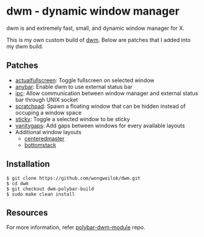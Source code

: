 # dwm - dynamic window manager

dwm is and extremely fast, small, and dynamic window manager for X.

This is my own custom build of [dwm](https://dwm.suckless.org/).
Below are patches that I added into my dwm build.

## Patches

* [actualfullscreen](https://dwm.suckless.org/patches/actualfullscreen/): Toggle fullscreen on selected window
* [anybar](https://dwm.suckless.org/patches/anybar/): Enable dwm to use external status bar
* [ipc](https://dwm.suckless.org/patches/ipc/): Allow communication between window manager and external status bar through UNIX socket
* [scratchpad](https://dwm.suckless.org/patches/scratchpad/): Spawn a floating window that can be hidden instead of occuping a window space
* [sticky](https://dwm.suckless.org/patches/sticky/): Toggle a selected window to be sticky
* [vanitygaps](https://dwm.suckless.org/patches/vanitygaps/): Add gaps between windows for every available layouts
* Additional window layouts
  - [centeredmaster](https://dwm.suckless.org/patches/centeredmaster/)
  - [bottomstack](https://dwm.suckless.org/patches/bottomstack/)

## Installation

```
$ git clone https://github.com/wongweilok/dwm.git
$ cd dwm
$ git checkout dwm-polybar-build
$ sudo make clean install
```

## Resources

For more information, refer [polybar-dwm-module](https://github.com/mihirlad55/polybar-dwm-module) repo.

